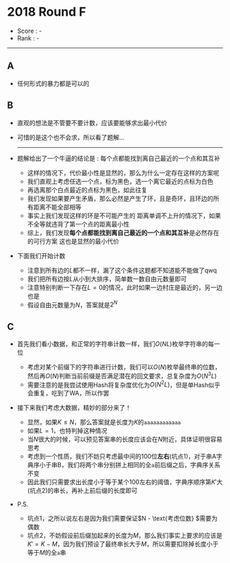 # 2018 Round F

-   Score : -
-   Rank : -

---

## A

- 任何形式的暴力都是可以的

## B

- 直观的想法是不管要不要计数，应该要能够求出最小代价

- 可惜的是这个也不会求，所以看了题解...

  -----------------------------------------------------------------

- 题解给出了一个牛逼的结论是 : 每个点都能找到离自己最近的一个点和其互补

  - 这样的情况下，代价最小性是显然的，那么为什么一定存在这样的方案呢
  - 我们直观上考虑任选一个点，标为黑色，选一个离它最近的点标为白色
  - 再选离那个白点最近的点标为黑色，如此往复
  - 我们发现如果要产生矛盾，那么必然是产生了环，且是奇环，且环边的所有距离不能全部相等
  - 事实上我们发现这样的环是不可能产生的
    距离单调不上升的情况下，如果不全等就违背了第一个点的距离最小性
  - 综上，我们发现**每个点都能找到离自己最近的一个点和其互补**是必然存在的可行方案
    这也是显然的最小代价

- 下面我们开始计数

  - 注意到所有边的$L$都不一样，漏了这个条件这题都不知道能不能做了qwq
  - 我们把所有边按$L$从小到大排序，简单数一数自由元数量即可
  - 注意特别判断一下存在$L = 0$的情况，此时如果一边村庄是最近的，另一边也是
  - 假设自由元数量为$N$，答案就是$2^N$

## C

- 首先我们看小数据，和正常的字符串计数一样，我们$O(NL)$枚举字符串的每一位
  
  - 考虑对某个前缀下的字符串进行计数，我们可以$O(N)$枚举最终串的位数，然后再$O(N)$判断当前前缀是否满足潜在的回文要求，总复杂度为$O(N^3L)$
  - 需要注意的是我尝试使用Hash将复杂度优化为$O(N^2L)$，但是单Hash似乎会重复，吃到了WA，所以作罢
  
- 接下来我们考虑大数据，精妙的部分来了！
  
  - 显然，如果$K \leq N$，那么答案就是长度为$K$的`aaaaaaaaaaaa`
  - 如果$L = 1$，也特判掉这种情况
  - 当$N$很大的时候，可以预见答案串的长度应该会在$N$附近，具体证明很容易思考
  - 考虑到一个性质，我们不妨只考虑最中间的$100$位**左右**(坑点1)，对于串A字典序小于串B，我们将两个串分别拼上相同的全`a`前后缀之后，字典序关系不变
  - 因此我们只需要求出长度小于等于某个$100$左右的阈值，字典序顺序第$K'$大(坑点2)的串长，再补上前后缀的长度即可
  
- P.S.

  - 坑点1，之所以说左右是因为我们需要保证$N - \text{考虑位数} $需要为偶数
  - 坑点2，不妨假设前后缀加起来的长度为$M$，那么我们事实上要求的应该是$K' = K - M$，因为我们预设了最终串长大于$M$，所以需要扣除掉长度小于等于$M$的全`a`串

  ​    
